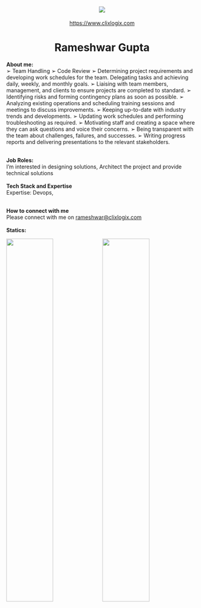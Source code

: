 <h1 align="center">
   <a>
    <img src="https://clixlogix.org/clixlogixlogo.jpeg"> </a>
</h1>
<p align="center">
    <a href="https://www.clixlogix.com/">
     https://www.clixlogix.com   
</a>
</p>
<h1 align="center">
  <b>Rameshwar Gupta</b>
</h1>
<b> About me:</b>
</br>
➢ Team Handling
➢ Code Review
➢ Determining project requirements and developing work schedules for the team. Delegating tasks and achieving daily, weekly, and monthly goals.
➢ Liaising with team members, management, and clients to ensure projects are completed to standard.
➢ Identifying risks and forming contingency plans as soon as possible.
➢ Analyzing existing operations and scheduling training sessions and meetings to discuss improvements.
➢ Keeping up-to-date with industry trends and developments.
➢ Updating work schedules and performing troubleshooting as required.
➢ Motivating staff and creating a space where they can ask questions and voice their concerns.
➢ Being transparent with the team about challenges, failures, and successes.
➢ Writing progress reports and delivering presentations to the relevant stakeholders.
</br>
</br>

<b>Job Roles:</b>
<br>
I’m interested in designing solutions, Architect the project and provide technical solutions
</br>
</br>
<b>Tech Stack and Expertise</b></br>
Expertise: Devops, 
</br>
</br>

<b>How to connect with me</b>
</br>
Please connect with me on  <a style="color: blue;" href="https://www.clixlogix.com/contact-us/">rameshwar@clixlogix.com</a>
</br>
</br>
<b>Statics:</b>
<p align="left">
  <img width="49.5%" src="https://github-readme-stats.vercel.app/api?username=srishti-clixlogix&show_icons=true&theme=gruvbox&hide_border=true" />
    <img width="49.5%" src="https://github-readme-streak-stats.herokuapp.com/?user=srishti-clixlogix&theme=gruvbox&hide_border=true" />
</p>
<br>
